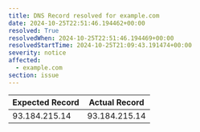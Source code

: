 ```yaml
---
title: DNS Record resolved for example.com
date: 2024-10-25T22:51:46.194462+00:00
resolved: True
resolvedWhen: 2024-10-25T22:51:46.194469+00:00
resolvedStartTime: 2024-10-25T21:09:43.191474+00:00
severity: notice
affected:
  - example.com
section: issue
---
```


| Expected Record  | Actual Record  |
|------------------|----------------|
| 93.184.215.14 | 93.184.215.14 |
